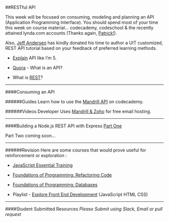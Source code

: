 ##RESTful API

This week will be focused on consuming, modeling and planning an API (Application Programming Interface). You should spend most of your time this week on course material... codecademy, codeschool & the recently attained lynda.com accounts (Thanks again, [Patrick!](https://twitter.com/phankinson)).

Also, [Jeff Andersen](https://twitter.com/jeffandersen) has kindly donated his time to author a UIT customized, REST API tutorial based on your feedback of preferred learning methods.

- [Explain](https://pragmaticstartup.wordpress.com/2014/01/15/explain-it-like-im-5-what-is-an-application-programming-interface-api/) API like I’m 5.

- [Quora](http://www.quora.com/What-is-an-API?redirected_qid=266088) - What is an API?

- What is [REST](http://rest.elkstein.org/2008/02/what-is-rest.html)?

---

####Consuming an API

######Guides
Learn how to use the [Mandrill API](http://www.codecademy.com/en/tracks/mandrill) on codecademy.

######Videos
Developer Uses [Mandrill & Zoho](https://www.youtube.com/watch?v=ndIflJOGSww) for free email hosting.

___


####Building a Node.js REST API with Express
[Part One](https://medium.com/@jeffandersen/building-a-node-js-rest-api-with-express-46b0901f29b6)

Part Two coming soon...

---

######Revision
Here are some courses that would prove useful for reinforcement or exploration :

- [JavaScript Essential Training](http://www.lynda.com/JavaScript-tutorials/JavaScript-Essential-Training/81266-2.html)

- [Foundations of Programming: Refactoring Code](http://www.lynda.com/Developer-Programming-Foundations-tutorials/Foundations-Programming-Refactoring-Code/122457-2.html)

- [Foundations of Programming: Databases](http://www.lynda.com/Programming-tutorials/Foundations-Programming-Databases/112585-2.html)

- Playlist - [Explore Front End Development](http://www.lynda.com/SharedPlaylist/f7ec4c59709b4a57a39170434f5e7330) (JavaScript HTML CSS)
___

####Student Submitted Resources
*Please Submit using Slack, Email or pull request*
